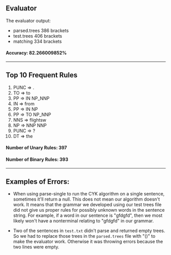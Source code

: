 ## Evaluator

The evaluator output:

* parsed.trees    386 brackets
* test.trees      406 brackets
* matching        334 brackets

#### Accuracy: 82.266009852%

---

## Top 10 Frequent Rules

1. PUNC => .
2. TO => to
3. PP => IN NP_NNP
4. IN => from
5. PP => IN NP
6. PP => TO NP_NNP
7. NNS => flightsw
8. NP => NNP NNP
9. PUNC => ? 
10. DT => the

#### Number of Unary Rules: 397
#### Number of Binary Rules: 393

---

## Examples of Errors:

* When using parse-single to run the CYK algorithm on a single sentence, sometimes it'll return a null. This does not mean our algorithm doesn't work. It means that the grammar we developed using our test trees file did not give us proper rules for possibly unknown words in the sentence string. For example, if a word in our sentence is "gfdgfd", then we most likely won't have a nonterminal relating to "gfdgfd" in our grammar.

* Two of the sentences in `test.txt` didn't parse and returned empty trees. So we had to replace those trees in the `parsed.trees` file with "()" to make the evaluator work. Otherwise it was throwing errors because the two lines were empty.
